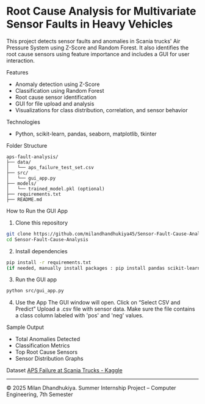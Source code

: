 # Root Cause Analysis for Multivariate Sensor Faults in Heavy Vehicles

This project detects sensor faults and anomalies in Scania trucks' Air Pressure System using Z-Score and Random Forest. It also identifies the root cause sensors using feature importance and includes a GUI for user interaction.

Features
- Anomaly detection using Z-Score
- Classification using Random Forest
- Root cause sensor identification
- GUI for file upload and analysis
- Visualizations for class distribution, correlation, and sensor behavior

Technologies
- Python, scikit-learn, pandas, seaborn, matplotlib, tkinter

Folder Structure
```
aps-fault-analysis/
├── data/
│   └── aps_failure_test_set.csv
├── src/
│   └── gui_app.py
├── models/
│   └── trained_model.pkl (optional)
├── requirements.txt
├── README.md

```

How to Run the GUI App 

1. Clone this repository
```bash
git clone https://github.com/milandhandhukiya45/Sensor-Fault-Cause-Analysis.git
cd Sensor-Fault-Cause-Analysis
```

2. Install dependencies
```bash
pip install -r requirements.txt
(if needed, manually install packages : pip install pandas scikit-learn matplotlib seaborn )
```

3. Run the GUI app
```bash
python src/gui_app.py
```

4. Use the App
The GUI window will open.
Click on “Select CSV and Predict”
Upload a .csv file with sensor data.
Make sure the file contains a class column labeled with 'pos' and 'neg' values.


Sample Output
- Total Anomalies Detected
- Classification Metrics
- Top Root Cause Sensors
- Sensor Distribution Graphs

Dataset
[APS Failure at Scania Trucks - Kaggle](https://www.kaggle.com/datasets/paresh2047/aps-failure-at-scania-trucks-data-set)

---

© 2025 Milan Dhandhukiya. Summer Internship Project – Computer Engineering, 7th Semester
